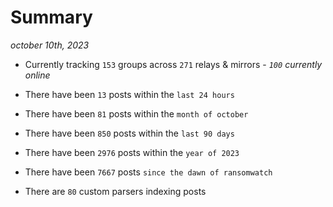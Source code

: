 
# Summary
_october 10th, 2023_

- Currently tracking `153` groups across `271` relays & mirrors - _`100` currently online_

- There have been `13` posts within the `last 24 hours`

- There have been `81` posts within the `month of october`

- There have been `850` posts within the `last 90 days`

- There have been `2976` posts within the `year of 2023`

- There have been `7667` posts `since the dawn of ransomwatch`

- There are `80` custom parsers indexing posts
